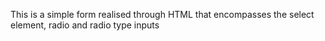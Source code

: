 This is a simple form realised through HTML that encompasses the select element, radio and radio type inputs
